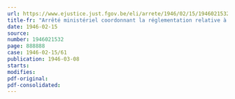 ```yaml
---
url: https://www.ejustice.just.fgov.be/eli/arrete/1946/02/15/1946021532/justel
title-fr: "Arrêté ministériel coordonnant la réglementation relative à la distribution du savon"
date: 1946-02-15
source:
number: 1946021532
page: 888888
case: 1946-02-15/61
publication: 1946-03-08
starts:
modifies:
pdf-original:
pdf-consolidated:
---
```


